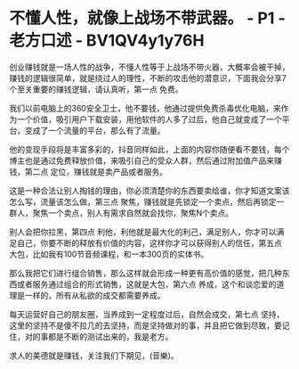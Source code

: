 # 不懂人性，就像上战场不带武器。 - P1 - 老方口述 - BV1QV4y1y76H

创业赚钱就是一场人性的战争，不懂人性等于上战场不带火器，大概率会被干掉，赚钱的逻辑很简单，就是绕过人的理性，不断的攻击他的潜意识，下面我会分享7个至关重要的赚钱逻辑，请认真听，第一点 免费。

我们以前电脑上的360安全卫士，他不要钱，他通过提供免费杀毒优化电脑，来作为一个价值，吸引用户下载安装，用他软件的人多了过后，他自己就变成了一个平台，变成了一个流量的平台，那么有了流量。

他的变现手段将是丰富多彩的，抖音同样如此，上面的内容你随便看不要钱，每个博主也是通过免费释放价值，来吸引自己的受众人群，然后通过附加值产品来赚钱，第二点 定位，赚钱就是卖产品或者服务。

这是一种合法让别人掏钱的理由，你必须清楚你的东西要卖给谁，你才知道文案该怎么写，流量该怎么做，第三点 聚焦，赚钱就是先锁定一个卖点，然后再锁定一群人，聚焦一个卖点，别人有需求自然就会找你，聚焦N个卖点。

别人会把你拉黑，第四点 利他，利他就是最大化的利己，满足别人，你才可以满足自己，你要不断的释放有价值的内容，这样你才可以获得别人的信任，第五点 大包，比如我有100节音频课程，和一本300页的实体书。

那么我把它们进行组合销售，那么这样就会形成一种更有高价值的感觉，把几种东西或者服务通过组合的形式销售，这就是大包，第六点 养成，这个和谈恋爱的道理是一样的，所有从私欲的成交都需要养成。

每天运营好自己的朋友圈，当养成到一定程度过后，自然会成交，第七点 坚持，这里的坚持不是傻不拉几的去坚持，而是坚持做对的事，并且把它做到尽致，要记住，对的事都是不断的测试出来的，我是老方。

求人的美德就是赚钱，关注我们下期见，(音樂)。